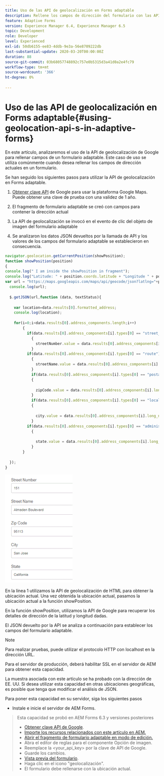 ```yaml
---
title: Uso de las API de geolocalización en Forms adaptable
description: Rellene los campos de dirección del formulario con las API de geolocalización
feature: Adaptive Forms
version: Experience Manager 6.4, Experience Manager 6.5
topic: Development
role: Developer
level: Experienced
exl-id: 50db6155-ee83-4ddb-9e3a-56e8709222db
last-substantial-update: 2020-03-20T00:00:00Z
duration: 88
source-git-commit: 03b68057748892c757e0b5315d3a41d0a2e4fc79
workflow-type: tm+mt
source-wordcount: '366'
ht-degree: 0%

---
```


# Uso de las API de geolocalización en Forms adaptable{#using-geolocation-api-s-in-adaptive-forms}

En este artículo, analizaremos el uso de la API de geolocalización de Google para rellenar campos de un formulario adaptable. Este caso de uso se utiliza comúnmente cuando desea rellenar los campos de dirección actuales en un formulario.

Se han seguido los siguientes pasos para utilizar la API de geolocalización en Forms adaptable.

1. [Obtener clave API](https://developers.google.com/maps/documentation/javascript/get-api-key) de Google para usar la plataforma Google Maps. Puede obtener una clave de prueba con una validez de 1 año.

1. El fragmento de formulario adaptable se creó con campos para contener la dirección actual

1. La API de geolocalización se invocó en el evento de clic del objeto de imagen del formulario adaptable

1. Se analizaron los datos JSON devueltos por la llamada de API y los valores de los campos del formulario adaptable se establecieron en consecuencia.

```javascript
navigator.geolocation.getCurrentPosition(showPosition);
function showPosition(position) 
{
console.log(" I am inside the showPosition in fragment");
console.log("Latitude: " + position.coords.latitude + "Longitude " + position.coords.longitude);
var url = "https://maps.googleapis.com/maps/api/geocode/json?latlng="+position.coords.latitude+","+position.coords.longitude+"&key=<your_api_key>";
  console.log(url);
  
  $.getJSON(url,function (data, textStatus){
    
    var location=data.results[0].formatted_address;
    console.log(location);
    
    for(i=0;i<data.results[0].address_components.length;i++)
        {
          if(data.results[0].address_components[i].types[0] == "street_number")
            {
              streetNumber.value = data.results[0].address_components[i].long_name;
            }
          if(data.results[0].address_components[i].types[0] == "route")
            {
              streetName.value = data.results[0].address_components[i].long_name;
            }
            if(data.results[0].address_components[i].types[0] == "postal_code")
            {
              
              zipCode.value = data.results[0].address_components[i].long_name;
            }
            if(data.results[0].address_components[i].types[0] == "locality")
            {
              
              city.value = data.results[0].address_components[i].long_name;
            }
          if(data.results[0].address_components[i].types[0] == "administrative_area_level_1")
            {
              
              state.value = data.results[0].address_components[i].long_name;
            }
        }
    
  });
}
```

![Los campos se rellenan con la API de geolocalización](assets/capture-4.gif)

En la línea 1 utilizamos la API de geolocalización de HTML para obtener la ubicación actual. Una vez obtenida la ubicación actual, pasamos la ubicación actual a la función showPosition.

En la función showPosition, utilizamos la API de Google para recuperar los detalles de dirección de la latitud y longitud dadas.

El JSON devuelto por la API se analiza a continuación para establecer los campos del formulario adaptable.

>[!NOTE]
>
>Para realizar pruebas, puede utilizar el protocolo HTTP con localhost en la dirección URL.
>
>Para el servidor de producción, deberá habilitar SSL en el servidor de AEM para obtener esta capacidad.
>
>La muestra asociada con este artículo se ha probado con la dirección de EE. UU. Si desea utilizar esta capacidad en otras ubicaciones geográficas, es posible que tenga que modificar el análisis de JSON.

Para poner esta capacidad en su servidor, siga los siguientes pasos

* Instale e inicie el servidor de AEM Forms.
> Esta capacidad se probó en AEM Forms 6.3 y versiones posteriores
>* [Obtener clave API de Google](https://developers.google.com/maps/documentation/javascript/get-api-key).
>* [Importe los recursos relacionados con este artículo en AEM.](assets/geolocationapi.zip)
>* [Abrir el fragmento de formulario adaptable en modo de edición.](http://localhost:4502/editor.html/content/forms/af/currentaddressfragment.html)
>* Abra el editor de reglas para el componente Opción de imagen.
>* Reemplace la &lt;your_api_key> por la clave de API de Google.
>* Guarde los cambios.
>* [Vista previa del formulario](http://localhost:4502/content/dam/formsanddocuments/currentaddressfragment/jcr:content?wcmmode=disabled).
>* Haga clic en el icono &quot;geolocalización&quot;.
>* El formulario debe rellenarse con la ubicación actual.
